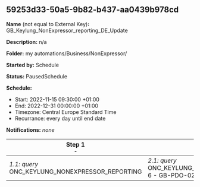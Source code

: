 ## 59253d33-50a5-9b82-b437-aa0439b978cd

**Name** (not equal to External Key)**:** GB_Keylung_NonExpressor_reporting_DE_Update

**Description:** n/a

**Folder:** my automations/Business/NonExpressor/

**Started by:** Schedule

**Status:** PausedSchedule

**Schedule:**

* Start: 2022-11-15 09:30:00 +01:00
* End: 2022-12-31 00:00:00 +01:00
* Timezone: Central Europe Standard Time
* Recurrance: every day until end date

**Notifications:** _none_


| Step 1<br>_<small>-</small>_ | Step 2<br>_<small>-</small>_ | Step 3<br>_<small>-</small>_ |
| --- | --- | --- |
| _1.1: query_<br>ONC_KEYLUNG_NONEXPRESSOR_REPORTING | _2.1: query_<br>ONC_KEYLUNG_NONEXPRESSOR_REPORTING_Email 6 - GB-PDO-02343 | _3.1: query_<br>ONC_KEYLUNG_NONEXPRESSOR_REPORTING_Email 2 - GB-PDO-02339 |
